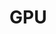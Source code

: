 <!-- doxy
\page refGPU Module 'GPU'
/doxy -->

# GPU

<!-- doxy
This module contains the following submodules:

* \subpage refGPUTrackingStandalone
* \subpage refGPUTrackingDisplayFilterMacros
/doxy -->
